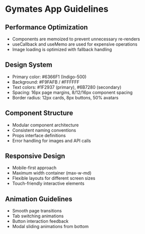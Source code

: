# Gymates App Guidelines

## Performance Optimization
- Components are memoized to prevent unnecessary re-renders
- useCallback and useMemo are used for expensive operations
- Image loading is optimized with fallback handling

## Design System
- Primary color: #6366F1 (Indigo-500)
- Background: #F9FAFB / #FFFFFF
- Text colors: #1F2937 (primary), #6B7280 (secondary)
- Spacing: 16px page margins, 8/12/16px component spacing
- Border radius: 12px cards, 8px buttons, 50% avatars

## Component Structure
- Modular component architecture
- Consistent naming conventions
- Props interface definitions
- Error handling for images and API calls

## Responsive Design
- Mobile-first approach
- Maximum width container (max-w-md)
- Flexible layouts for different screen sizes
- Touch-friendly interactive elements

## Animation Guidelines
- Smooth page transitions
- Tab switching animations
- Button interaction feedback
- Modal sliding animations from bottom